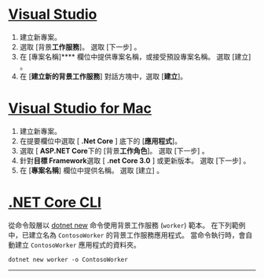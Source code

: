 # <a name="visual-studio"></a>[Visual Studio](#tab/visual-studio)

1. 建立新專案。
1. 選取 [背景**工作服務**]。 選取 [下一步]  。
1. 在 [專案名稱]**** 欄位中提供專案名稱，或接受預設專案名稱。 選取 [建立]  。
1. 在 [**建立新的背景工作服務**] 對話方塊中，選取 [**建立**]。

# <a name="visual-studio-for-mac"></a>[Visual Studio for Mac](#tab/visual-studio-mac)

1. 建立新專案。
1. 在提要欄位中選取 [ **.Net Core** ] 底下的 [**應用程式**]。
1. 選取 [ **ASP.NET Core**下的 [背景**工作角色**]。 選取 [下一步]  。
1. 針對**目標 Framework**選取 [ **.net Core 3.0** ] 或更新版本。 選取 [下一步]  。
1. 在 [**專案名稱**] 欄位中提供名稱。 選取 [建立]  。

# <a name="net-core-cli"></a>[.NET Core CLI](#tab/netcore-cli)

從命令殼層以 [dotnet new](/dotnet/core/tools/dotnet-new) 命令使用背景工作服務 (`worker`) 範本。 在下列範例中，已建立名為 `ContosoWorker` 的背景工作服務應用程式。 當命令執行時，會自動建立 `ContosoWorker` 應用程式的資料夾。

```dotnetcli
dotnet new worker -o ContosoWorker
```

---
